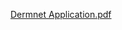
[Dermnet Application.pdf](https://github.com/VishnoiAman777/Dermnet-Classifier/files/12709299/Dermnet.Application.pdf)
